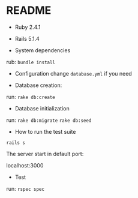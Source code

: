 # README
* Ruby 2.4.1

* Rails 5.1.4

* System dependencies

rub:
`bundle install`

* Configuration
change `database.yml` if you need

* Database creation:

run:
`rake db:create`

* Database initialization

run:
`rake db:migrate`
`rake db:seed`

* How to run the test suite

`rails s`

The server start in default port:

localhost:3000

* Test

run:
`rspec spec`


